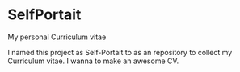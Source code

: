 SelfPortait
===========

My personal Curriculum vitae

I named this project as Self-Portait to as an repository to
collect my Curriculum vitae. I wanna to make an awesome CV.